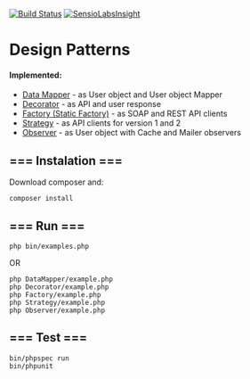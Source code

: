 [![Build Status](https://travis-ci.org/jlekowski/designpatterns.svg)](https://travis-ci.org/jlekowski/designpatterns)
[![SensioLabsInsight](https://insight.sensiolabs.com/projects/f1a79fb5-54be-45a9-abb7-11c2e8e40500/mini.png)](https://insight.sensiolabs.com/projects/f1a79fb5-54be-45a9-abb7-11c2e8e40500)

# Design Patterns
#### Implemented:
* [Data Mapper](DataMapper) - as User object and User object Mapper
* [Decorator](Decorator) - as API and user response
* [Factory (Static Factory)](Factory) - as SOAP and REST API clients
* [Strategy](Strategy) - as API clients for version 1 and 2
* [Observer](Observer) - as User object with Cache and Mailer observers


## === Instalation ===
Download composer and:
```
composer install
```

## === Run ===
```
php bin/examples.php
```
OR
```
php DataMapper/example.php
php Decorator/example.php
php Factory/example.php
php Strategy/example.php
php Observer/example.php
```

## === Test ===
```
bin/phpspec run
bin/phpunit
```
